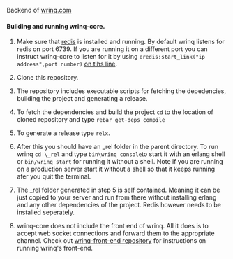 Backend of [wrinq.com](http://www.wrinq.com/)


#### Building and running wrinq-core.

1. Make sure that [redis](http://redis.io/) is installed and running. By default wrinq listens for redis on port 6739. If you are running it on a different port you can instruct wrinq-core to listen for it by using `eredis:start_link("ip address",port number)` [on tihs line](https://github.com/brickcap/wrinq-core/blob/master/src/wrinq_app.erl#L9). 

2. Clone this repository.
3. The repository includes executable scripts for fetching the depedencies, building the project and generating a release.
4. To fetch the dependencies and build the project `cd` to the location of cloned repository and type `rebar get-deps compile`
5. To generate a release type `relx`.
6. After this you should have an _rel folder in the parent directory. To run wrinq `cd \_rel` and type `bin\wrinq console`to start it with an erlang shell or `bin/wrinq start` for running it without a shell. Note if you are running on a production server start it without a shell so that it keeps running afer you quit the terminal.

7. The _rel folder generated in step 5 is self contained. Meaning it can be just copied to your server and run from there without installing erlang and any other dependencies of the project. Redis however needs to be installed seperately.   

8. wrinq-core does not include the front end of wrinq. All it does is to accept web socket connections and forward them to the appropriate channel. Check out [wrinq-front-end repository](https://github.com/brickcap/wrinq-front-end) for instructions on running wrinq's front-end.      